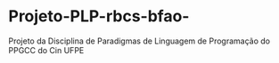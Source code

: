 # Projeto-PLP-rbcs-bfao-
Projeto da Disciplina de Paradigmas de Linguagem de Programação do PPGCC do Cin UFPE
